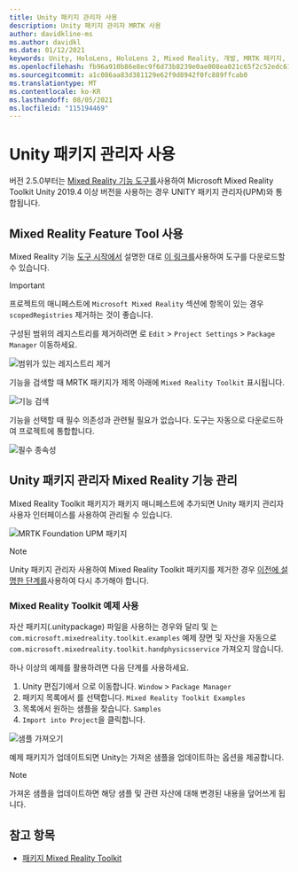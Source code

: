 ```yaml
---
title: Unity 패키지 관리자 사용
description: Unity 패키지 관리자 MRTK 사용
author: davidkline-ms
ms.author: davidkl
ms.date: 01/12/2021
keywords: Unity, HoloLens, HoloLens 2, Mixed Reality, 개발, MRTK 패키지,
ms.openlocfilehash: fb96a910b86e8ec9f6d73b8239e0ae008ea021c65f2c52edc613d2fe02719e58
ms.sourcegitcommit: a1c086aa83d381129e62f9d8942f0fc889ffcab0
ms.translationtype: MT
ms.contentlocale: ko-KR
ms.lasthandoff: 08/05/2021
ms.locfileid: "115194469"
---
```

# <a name="using-the-unity-package-manager"></a>Unity 패키지 관리자 사용

버전 2.5.0부터는 [Mixed Reality 기능 도구를](/windows/mixed-reality/develop/unity/welcome-to-mr-feature-tool)사용하여 Microsoft Mixed Reality Toolkit Unity 2019.4 이상 버전을 사용하는 경우 UNITY 패키지 관리자(UPM)와 통합됩니다.

## <a name="using-the-mixed-reality-feature-tool"></a>Mixed Reality Feature Tool 사용

Mixed Reality 기능 [도구 시작에서](/windows/mixed-reality/develop/unity/welcome-to-mr-feature-tool) 설명한 대로 [이 링크를](https://aka.ms/MRFeatureTool)사용하여 도구를 다운로드할 수 있습니다.

> [!IMPORTANT]
> 프로젝트의 매니페스트에 `Microsoft Mixed Reality` 섹션에 항목이 있는 경우 `scopedRegistries` 제거하는 것이 좋습니다.
>
> 구성된 범위의 레지스트리를 제거하려면 로 `Edit`  >  `Project Settings`  >  `Package Manager` 이동하세요.
>
> ![범위가 있는 레지스트리 제거](../features/images/packaging/RemoveScopedRegistry.png)

기능을 검색할 때 MRTK 패키지가 제목 아래에 `Mixed Reality Toolkit` 표시됩니다.

![기능 검색](../features/images/packaging/DiscoverFeatures.png)

기능을 선택할 때 필수 의존성과 관련될 필요가 없습니다. 도구는 자동으로 다운로드하여 프로젝트에 통합합니다.

![필수 종속성](../features/images/packaging/RequiredDependencies.png)

## <a name="managing-mixed-reality-features-with-the-unity-package-manager"></a>Unity 패키지 관리자 Mixed Reality 기능 관리

Mixed Reality Toolkit 패키지가 패키지 매니페스트에 추가되면 Unity 패키지 관리자 사용자 인터페이스를 사용하여 관리될 수 있습니다.

![MRTK Foundation UPM 패키지](../features/images/packaging/MRTK_FoundationUPM.png)

> [!NOTE]
> Unity 패키지 관리자 사용하여 Mixed Reality Toolkit 패키지를 제거한 경우 [이전에 설명한 단계를](#using-the-mixed-reality-feature-tool)사용하여 다시 추가해야 합니다.

### <a name="using-mixed-reality-toolkit-examples"></a>Mixed Reality Toolkit 예제 사용

자산 패키지(.unitypackage) 파일을 사용하는 경우와 달리 및 는 `com.microsoft.mixedreality.toolkit.examples` 예제 장면 및 자산을 자동으로 `com.microsoft.mixedreality.toolkit.handphysicsservice` 가져오지 않습니다.

하나 이상의 예제를 활용하려면 다음 단계를 사용하세요.

1. Unity 편집기에서 으로 이동합니다. `Window` > `Package Manager`
1. 패키지 목록에서 를 선택합니다. `Mixed Reality Toolkit Examples`
1. 목록에서 원하는 샘플을 찾습니다. `Samples`
1. `Import into Project`을 클릭합니다.

![샘플 가져오기](../features/images/packaging/MRTK_ExamplesUpm.png)

예제 패키지가 업데이트되면 Unity는 가져온 샘플을 업데이트하는 옵션을 제공합니다.

> [!NOTE]
> 가져온 샘플을 업데이트하면 해당 샘플 및 관련 자산에 대해 변경된 내용을 덮어쓰게 됩니다.

## <a name="see-also"></a>참고 항목

- [패키지 Mixed Reality Toolkit](../packages/mrtk-packages.md)
